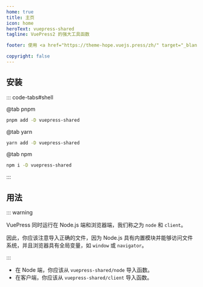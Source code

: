 ```yaml
---
home: true
title: 主页
icon: home
heroText: vuepress-shared
tagline: VuePress2 的强大工具函数

footer: 使用 <a href="https://theme-hope.vuejs.press/zh/" target="_blank">VuePress Theme Hope</a> 主题 | MIT 协议, 版权所有 © 2019-至今 Mr.Hope

copyright: false
---
```


## 安装

::: code-tabs#shell

@tab pnpm

```bash
pnpm add -D vuepress-shared
```

@tab yarn

```bash
yarn add -D vuepress-shared
```

@tab npm

```bash
npm i -D vuepress-shared
```

:::

## 用法

::: warning

VuePress 同时运行在 Node.js 端和浏览器端，我们称之为 `node` 和 `client`。

因此，你应该注意导入正确的文件，因为 Node.js 具有内置模块并能够访问文件系统，并且浏览器具有全局变量，如 `window` 或 `navigator`。

:::

- 在 Node 端，你应该从 `vuepress-shared/node` 导入函数。
- 在客户端，你应该从 `vuepress-shared/client` 导入函数。
